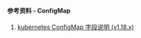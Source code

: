 #### 参考资料 - ConfigMap

1. [kubernetes ConfigMap 字段说明 (v1.18.x)](https://v1-18.docs.kubernetes.io/docs/reference/generated/kubernetes-api/v1.18/#configmap-v1-core)
